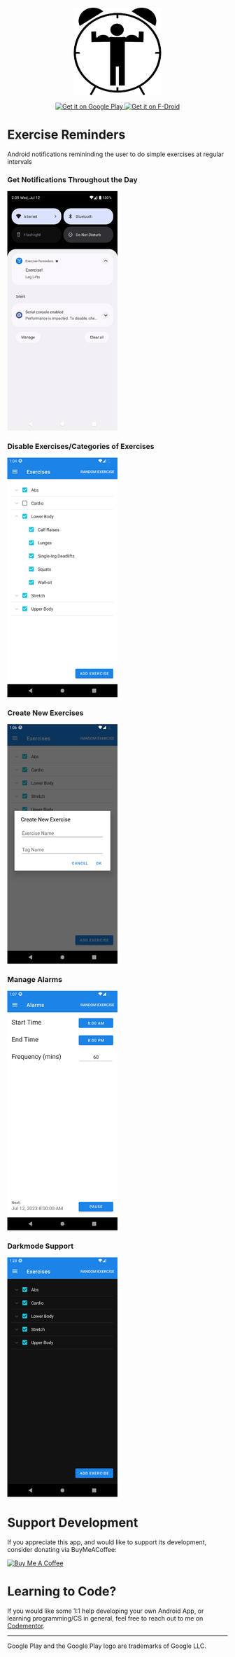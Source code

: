 <span>
  <p align="center">
    <img src=icon_svgs/main_icon.svg height=200 width=200/>
  </p>
  <div>
    <p align="center">
      <a href='https://play.google.com/store/apps/details?id=nodo.crogers.exercisereminders&pcampaignid=pcampaignidMKT-Other-global-all-co-prtnr-py-PartBadge-Mar2515-1'>
        <img alt='Get it on Google Play' src='https://play.google.com/intl/en_us/badges/static/images/badges/en_badge_web_generic.png'
            alt="Get it on Google Play"
            height="80em"/>
      </a>
      <a href="https://f-droid.org/en/packages/nodo.crogers.exercisereminders/">
        <img src="https://fdroid.gitlab.io/artwork/badge/get-it-on.png"
            alt="Get it on F-Droid"
            height="80em">
      </a>
    </p>
  </div>
</span>

# Exercise Reminders
Android notifications remininding the user to do simple exercises at regular intervals

### Get Notifications Throughout the Day

<img src=fastlane/metadata/android/en-US/images/phoneScreenshots/01-notification_full.png width=50%>

### Disable Exercises/Categories of Exercises

<img src=fastlane/metadata/android/en-US/images/phoneScreenshots/02-manage_exercises.png width=50%/>

### Create New Exercises
<img src=fastlane/metadata/android/en-US/images/phoneScreenshots/06-add_new_exercise.png width=50%/>

### Manage Alarms
<img src=fastlane/metadata/android/en-US/images/phoneScreenshots/05-manage_alarms.png width=50%/>

### Darkmode Support
<img src=fastlane/metadata/android/en-US/images/phoneScreenshots/07-darkmode.png width=50%/>

# Support Development

If you appreciate this app, and would like to support its development, consider
donating via BuyMeACoffee:

<a href="https://www.buymeacoffee.com/crogers" target="_blank"><img src="https://cdn.buymeacoffee.com/buttons/v2/default-yellow.png" alt="Buy Me A Coffee" style="height: 60px !important;width: 217px !important;" ></a>


# Learning to Code?

If you would like some 1:1 help developing your own Android App, or learning programming/CS
in general, feel free to reach out to me on [Codementor](https://www.codementor.io/@crogers).

----

Google Play and the Google Play logo are trademarks of Google LLC.


